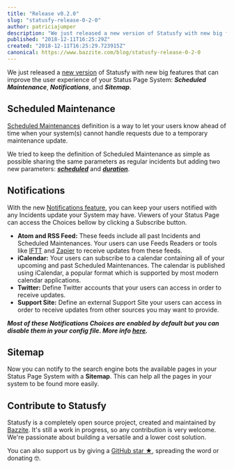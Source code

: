 ```yaml
---
title: "Release v0.2.0"
slug: "statusfy-release-0-2-0"
author: patriciajumper
description: "We just released a new version of Statusfy with new big features that can improve the users/customer experience of your Status Page System: Scheduled Maintenance, Notifications and Sitemap."
published: "2018-12-11T16:25:29Z"
created: "2018-12-11T16:25:29.723915Z"
canonical: https://www.bazzite.com/blog/statusfy-release-0-2-0
---
```


We just released a [new version][github-release] of Statusfy with new big features that can improve the user experience of your Status Page System: ***Scheduled Maintenance***, ***Notifications***, and ***Sitemap***.


## Scheduled Maintenance

<ImageResponsive
  source="blog/statusfy-release-v-0-2-0/scheduled-maintenance-en.jpg"
  alt="Statusfy - Scheduled Maintenance"
  :fluid="true"
  :width="879"
  :height="278"
/>

[Scheduled Maintenances][docs-scheduled-maintenance] definition is a way to let your users know ahead of time when your system(s) cannot handle requests due to a temporary maintenance update.

We tried to keep the definition of Scheduled Maintenance as simple as possible sharing the same parameters as regular incidents but adding two new parameters: [***scheduled***][docs-scheduled-maintenance] and [***duration***][docs-scheduled-maintenance].


## Notifications

With the new [Notifications feature][docs-notifications], you can keep your users notified with any Incidents update your System may have. Viewers of your Status Page can access the Choices bellow by clicking a Subscribe button.

- **Atom and RSS Feed:** These feeds include all past Incidents and Scheduled Maintenances. Your users can use Feeds Readers or tools like [IFTT][iftt-rss] and [Zapier][zapier-rss] to receive updates from these feeds.
- **iCalendar:** Your users can subscribe to a calendar containing all of your upcoming and past Scheduled Maintenances. The calendar is published using iCalendar, a popular format which is supported by most modern calendar applications.
- **Twitter:** Define Twitter accounts that your users can access in order to receive updates.
- **Support Site:** Define an external Support Site your users can access in order to receive updates from other sources you may want to provide.

***Most of these Notifications Choices are enabled by default but you can disable them in your config file. More info [here][docs-docs-notifications].***

## Sitemap

Now you can notify to  the search engine bots the available pages in your Status Page System with a **Sitemap**. This can help all the pages in your system to be found more easily.


## Contribute to Statusfy

Statusfy is a completely open source project, created and maintained by [Bazzite][bazzite-home]. It's still a work in progress, so any contribution is very welcome. We're passionate about building a versatile and a lower cost solution.

You can also support us by giving a [GitHub star ★][statusy-github], spreading the word or <NuxtLink :to="`${localePath('support')}#sponsoring`">donating</NuxtLink> 🤓.



[bazzite-home]: https://www.bazzite.com
[statusy-github]: https://github.com/bazzite/statusfy
[docs-scheduled-maintenance]: https://docs.statusfy.co/guide/incidents.html#scheduled-maintenance
[docs-notifications]: https://docs.statusfy.co/guide/notifications.html
[docs-docs-notifications]: https://docs.statusfy.co/config/#notifications
[github-release]: https://github.com/bazzite/statusfy/releases/tag/v0.2.0
[iftt-rss]: https://ifttt.com/feed
[zapier-rss]: https://zapier.com/apps/rss/integrations

